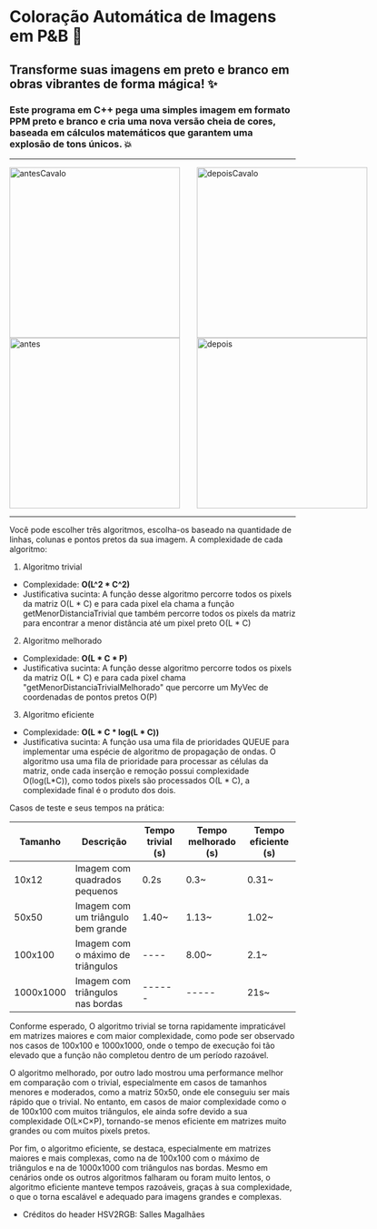 # Coloração Automática de Imagens em P&B 🌈
## Transforme suas imagens em preto e branco em obras vibrantes de forma mágica! ✨
### Este programa em C++ pega uma simples imagem em formato PPM preto e branco e cria uma nova versão cheia de cores, baseada em cálculos matemáticos que garantem uma explosão de tons únicos. 💥
------------------------------------------------------------------

<div style="display: flex;">
    <img src="https://github.com/user-attachments/assets/b811c676-2933-40cd-94b8-1d22ec7004c9" alt="antesCavalo" width="300" height="300" style="margin-right: 30px;"/>
    <img src="https://github.com/user-attachments/assets/5eebc267-9aa9-4e38-bfda-1d5b5723673b" alt="depoisCavalo" width="300" height="300"/>
</div>


<div style="display: flex;">
    <img src="https://github.com/user-attachments/assets/4ae23ae6-ce0d-4bd4-bcd2-956f45c68cbe" alt="antes" width="300" height="300" style="margin-right: 30px;"/>
    <img src="https://github.com/user-attachments/assets/d320b220-544a-43e1-90cf-b470ee51a81b" alt="depois" width="300" height="300"/>
</div>


------------------------------------------------------------------

Você pode escolher três algoritmos, escolha-os baseado na quantidade de linhas, colunas e pontos pretos da sua imagem.
A complexidade de cada algoritmo:

1) Algoritmo trivial
- Complexidade: **O(L^2 * C^2)**
- Justificativa sucinta: A função desse algoritmo percorre todos os pixels da matriz O(L * C) e para cada pixel ela chama a função getMenorDistanciaTrivial que
também percorre todos os pixels da matriz para encontrar a menor distância até um pixel preto O(L * C)

2) Algoritmo melhorado
- Complexidade: **O(L * C * P)**
- Justificativa sucinta: A função desse algoritmo percorre todos os pixels da matriz O(L * C) e para cada pixel chama "getMenorDistanciaTrivialMelhorado"
que percorre um MyVec de coordenadas de pontos pretos O(P)

3) Algoritmo eficiente
- Complexidade: **O(L * C * log(L * C))**
- Justificativa sucinta: A função usa uma fila de prioridades QUEUE para implementar uma espécie de algoritmo de propagação de ondas.
O algoritmo usa uma fila de prioridade para processar as células da matriz, onde cada inserção e remoção possui complexidade O(log(L*C)),
como todos pixels são processados O(L * C), a complexidade final é o produto dos dois.

Casos de teste e seus tempos na prática:

| Tamanho  | Descrição                              | Tempo trivial (s) | Tempo melhorado (s) | Tempo eficiente (s) |
|----------|----------------------------------------|-------------------|---------------------|---------------------|
| 10x12    | Imagem com quadrados pequenos           | 0.2s              | 0.3~                | 0.31~               |
| 50x50    | Imagem com um triângulo bem grande      | 1.40~             | 1.13~               | 1.02~               |
| 100x100  | Imagem com o máximo de triângulos       | ----              | 8.00~               | 2.1~                |
| 1000x1000| Imagem com triângulos nas bordas        | ------            | -----               | 21s~                |


Conforme esperado, O algoritmo trivial se torna rapidamente impraticável em 
matrizes maiores e com maior complexidade, como pode ser observado nos casos de 100x100 e 
1000x1000, onde o tempo de execução foi tão elevado que a função não completou dentro de um período razoável.

O algoritmo melhorado, por outro lado mostrou uma performance melhor em comparação com o trivial, especialmente em casos de tamanhos menores e moderados, como a matriz 50x50, onde ele conseguiu ser mais rápido que o trivial. No entanto, em casos de maior complexidade como o de 100x100 com muitos triângulos, ele ainda sofre devido a sua complexidade
O(L×C×P), tornando-se menos eficiente em matrizes muito grandes ou com muitos pixels pretos.

Por fim, o algoritmo eficiente, se destaca, especialmente em matrizes maiores e mais complexas, como na de 100x100 com o máximo de triângulos e na de 1000x1000 com triângulos nas bordas. Mesmo em cenários onde os outros algoritmos falharam ou foram muito lentos, o algoritmo eficiente manteve tempos razoáveis, graças à sua complexidade,
o que o torna escalável e adequado para imagens grandes e complexas.

- Créditos do header HSV2RGB: Salles Magalhães

